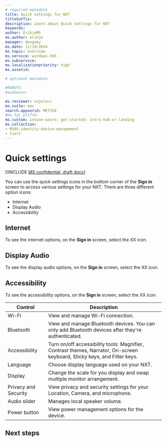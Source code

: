 ```yaml
---
# required metadata
title: Quick settings for NXT
titleSuffix:
description: Learn about Quick settings for NXT
keywords:
author: ErikjeMS  
ms.author: erikje
manager: dougeby
ms.date: 11/19/2024
ms.topic: overview
ms.service: windows-365
ms.subservice:
ms.localizationpriority: high
ms.assetid: 

# optional metadata

#ROBOTS:
#audience:

ms.reviewer: sajelaci
ms.suite: ems
search.appverid: MET150
#ms.tgt_pltfrm:
ms.custom: intune-azure; get-started; intro-hub-or-landing
ms.collection:
- M365-identity-device-management
- tier2
---
```


# Quick settings

[!INCLUDE [MS confidential, draft docs](../includes/draft-doc.md)]

You can use the quick settings icons in the bottom corner of the **Sign in** screen to access various settings for your NXT. There are three different option icons:

- Internet
- Display Audio
- Accessibility

## Internet

To see the internet options, on the **Sign in** screen, select the XX icon.

## Display Audio

To see the display audio options, on the **Sign in** screen, select the XX icon.

## Accessibility

To see the accessibility options, on the **Sign in** screen, select the XX icon.

| Control | Description |
| --- | --- |
| Wi-Fi | View and manage Wi-Fi connection. |
| Bluetooth | View and manage Bluetooth devices. You can only add Bluetooth devices after they're authenticated. |
| Accessibility | Turn on/off accessibility tools: Magnifier, Contrast themes, Narrator, On-screen keyboard, Sticky keys, and Filter keys. |
| Language | Choose display language used on your NXT. |
| Display | Change the scale for you display and swap multiple monitor arrangement. |
| Privacy and Security | View privacy and security settings for your Location, Camera, and microphone. |
| Audio slider | Manages local speaker volume. |
| Power button | View power management options for the device. |

<!-- ########################## -->
## Next steps

